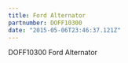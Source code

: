 ```yaml
---
title: Ford Alternator
partnumber: DOFF10300
date: "2015-05-06T23:46:37.121Z"
---
```


DOFF10300 Ford Alternator
